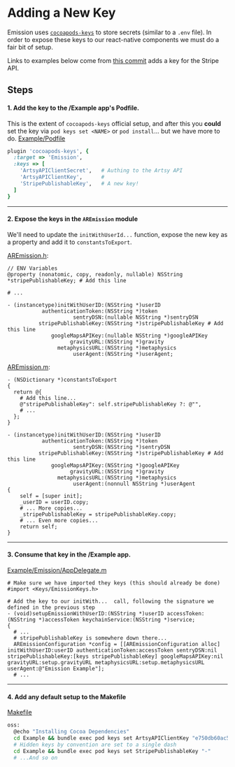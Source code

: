 # Adding a New Key

Emission uses [`cocoapods-keys`](https://github.com/orta/cocoapods-keys) to store secrets (similar to a `.env` file). In order to expose these keys to our react-native components we must do a fair bit of setup.

Links to examples below come from [this commit](https://github.com/artsy/emission/pull/1086/commits/4a2a3e9260e97d791536cf38376a06b0ad0946a8) adds a key for the Stripe API.

## Steps

#### 1. Add the key to the /Example app's Podfile.

This is the extent of `cocoapods-keys` official setup, and after this you **could** set the key via `pod keys set <NAME>` or `pod install`... but we have more to do.
[Example/Podfile](https://github.com/artsy/emission/blob/4a2a3e9260e97d791536cf38376a06b0ad0946a8/Example/Podfile#L63)

```ruby
plugin 'cocoapods-keys', {
  :target => 'Emission',
  :keys => [
    'ArtsyAPIClientSecret',   # Authing to the Artsy API
    'ArtsyAPIClientKey',      #
    'StripePublishableKey',   # A new key!
  ]
}
```

---

#### 2. Expose the keys in the `AREmission` module

We'll need to update the `initWithUserId...` function, expose the new key as a property and add it to `constantsToExport`.

[AREmission.h](https://github.com/artsy/emission/blob/4a2a3e9260e97d791536cf38376a06b0ad0946a8/Pod/Classes/Core/AREmission.h#L17-L34):

```objc
// ENV Variables
@property (nonatomic, copy, readonly, nullable) NSString *stripePublishableKey; # Add this line

# ...

- (instancetype)initWithUserID:(NSString *)userID
           authenticationToken:(NSString *)token
                     sentryDSN:(nullable NSString *)sentryDSN
          stripePublishableKey:(NSString *)stripePublishableKey # Add this line
              googleMapsAPIKey:(nullable NSString *)googleAPIKey
                    gravityURL:(NSString *)gravity
                metaphysicsURL:(NSString *)metaphysics
                     userAgent:(NSString *)userAgent;
```

[AREmission.m](https://github.com/artsy/emission/blob/4a2a3e9260e97d791536cf38376a06b0ad0946a8/Pod/Classes/Core/AREmission.m#L24-L60):

```objc
- (NSDictionary *)constantsToExport
{
  return @{
    # Add this line...
    @"stripePublishableKey": self.stripePublishableKey ?: @"",
    # ...
  };
}

- (instancetype)initWithUserID:(NSString *)userID
           authenticationToken:(NSString *)token
                     sentryDSN:(NSString *)sentryDSN
          stripePublishableKey:(NSString *)stripePublishableKey # Add this line
              googleMapsAPIKey:(NSString *)googleAPIKey
                    gravityURL:(NSString *)gravity
                metaphysicsURL:(NSString *)metaphysics
                     userAgent:(nonnull NSString *)userAgent
{
    self = [super init];
    _userID = userID.copy;
    # ... More copies...
    _stripePublishableKey = stripePublishableKey.copy;
    # ... Even more copies...
    return self;
}
```

---

#### 3. Consume that key in the /Example app.

[Example/Emission/AppDelegate.m](https://github.com/artsy/emission/blob/4a2a3e9260e97d791536cf38376a06b0ad0946a8/Example/Emission/AppDelegate.m#L109)

```objc
# Make sure we have imported they keys (this should already be done)
#import <Keys/EmissionKeys.h>

# Add the key to our initWith...  call, following the signature we defined in the previous step
- (void)setupEmissionWithUserID:(NSString *)userID accessToken:(NSString *)accessToken keychainService:(NSString *)service;
{
  # ...
  # stripePublishableKey is somewhere down there...
  AREmissionConfiguration *config = [[AREmissionConfiguration alloc] initWithUserID:userID authenticationToken:accessToken sentryDSN:nil stripePublishableKey:[keys stripePublishableKey] googleMapsAPIKey:nil gravityURL:setup.gravityURL metaphysicsURL:setup.metaphysicsURL userAgent:@"Emission Example"];
  # ...
```

---

#### 4. Add any default setup to the Makefile

[Makefile](https://github.com/artsy/emission/blob/4a2a3e9260e97d791536cf38376a06b0ad0946a8/Makefile#L56)

```sh
oss:
  @echo "Installing Cocoa Dependencies"
  cd Example && bundle exec pod keys set ArtsyAPIClientKey "e750db60ac506978fc70"
  # Hidden keys by convention are set to a single dash
  cd Example && bundle exec pod keys set StripePublishableKey "-"
  # ...And so on
```
